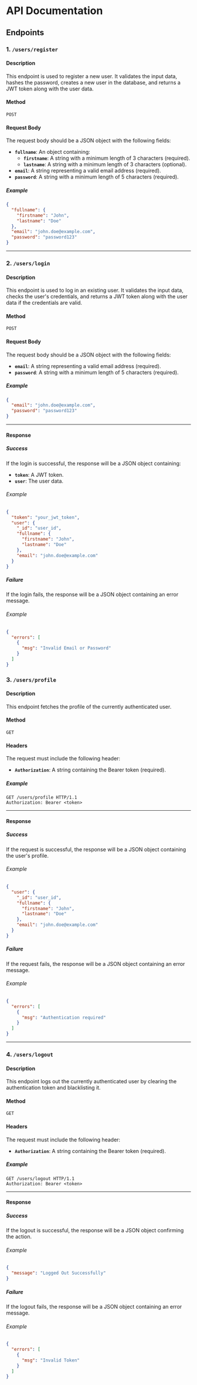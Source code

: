 # API Documentation

## Endpoints

### 1. `/users/register`

#### Description
This endpoint is used to register a new user. It validates the input data, hashes the password, creates a new user in the database, and returns a JWT token along with the user data.

#### Method
`POST`

#### Request Body
The request body should be a JSON object with the following fields:
- **`fullname`**: An object containing:
  - **`firstname`**: A string with a minimum length of 3 characters (required).
  - **`lastname`**: A string with a minimum length of 3 characters (optional).
- **`email`**: A string representing a valid email address (required).
- **`password`**: A string with a minimum length of 5 characters (required).

##### Example
```json
{
  "fullname": {
    "firstname": "John",
    "lastname": "Doe"
  },
  "email": "john.doe@example.com",
  "password": "password123"
}
```

---

### 2. `/users/login`

#### Description
This endpoint is used to log in an existing user. It validates the input data, checks the user's credentials, and returns a JWT token along with the user data if the credentials are valid.

#### Method
`POST`

#### Request Body
The request body should be a JSON object with the following fields:
- **`email`**: A string representing a valid email address (required).
- **`password`**: A string with a minimum length of 5 characters (required).

##### Example
```json
{
  "email": "john.doe@example.com",
  "password": "password123"
}
```

---

#### Response

##### Success
If the login is successful, the response will be a JSON object containing:
- **`token`**: A JWT token.
- **`user`**: The user data.

###### Example
```json
{
  "token": "your_jwt_token",
  "user": {
    "_id": "user_id",
    "fullname": {
      "firstname": "John",
      "lastname": "Doe"
    },
    "email": "john.doe@example.com"
  }
}
```

##### Failure
If the login fails, the response will be a JSON object containing an error message.

###### Example
```json
{
  "errors": [
    {
      "msg": "Invalid Email or Password"
    }
  ]
}
```


### 3. `/users/profile`

#### Description
This endpoint fetches the profile of the currently authenticated user.

#### Method
`GET`

#### Headers
The request must include the following header:
- **`Authorization`**: A string containing the Bearer token (required).

##### Example
```http
GET /users/profile HTTP/1.1
Authorization: Bearer <token>
```

---

#### Response

##### Success
If the request is successful, the response will be a JSON object containing the user's profile.

###### Example
```json
{
  "user": {
    "_id": "user_id",
    "fullname": {
      "firstname": "John",
      "lastname": "Doe"
    },
    "email": "john.doe@example.com"
  }
}
```

##### Failure
If the request fails, the response will be a JSON object containing an error message.

###### Example
```json
{
  "errors": [
    {
      "msg": "Authentication required"
    }
  ]
}
```

---

### 4. `/users/logout`

#### Description
This endpoint logs out the currently authenticated user by clearing the authentication token and blacklisting it.

#### Method
`GET`

#### Headers
The request must include the following header:
- **`Authorization`**: A string containing the Bearer token (required).

##### Example
```http
GET /users/logout HTTP/1.1
Authorization: Bearer <token>
```

---

#### Response

##### Success
If the logout is successful, the response will be a JSON object confirming the action.

###### Example
```json
{
  "message": "Logged Out Successfully"
}
```

##### Failure
If the logout fails, the response will be a JSON object containing an error message.

###### Example
```json
{
  "errors": [
    {
      "msg": "Invalid Token"
    }
  ]
}
```


